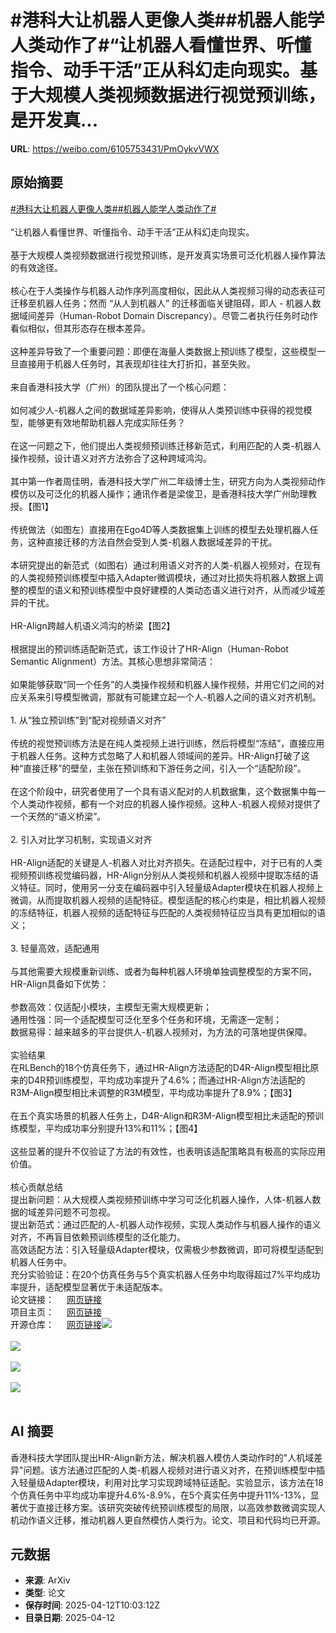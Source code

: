 # #港科大让机器人更像人类##机器人能学人类动作了#“让机器人看懂世界、听懂指令、动手干活”正从科幻走向现实。基于大规模人类视频数据进行视觉预训练，是开发真...

**URL**: https://weibo.com/6105753431/PmOykvVWX

## 原始摘要

<a href="https://m.weibo.cn/search?containerid=231522type%3D1%26t%3D10%26q%3D%23%E6%B8%AF%E7%A7%91%E5%A4%A7%E8%AE%A9%E6%9C%BA%E5%99%A8%E4%BA%BA%E6%9B%B4%E5%83%8F%E4%BA%BA%E7%B1%BB%23&amp;extparam=%23%E6%B8%AF%E7%A7%91%E5%A4%A7%E8%AE%A9%E6%9C%BA%E5%99%A8%E4%BA%BA%E6%9B%B4%E5%83%8F%E4%BA%BA%E7%B1%BB%23" data-hide=""><span class="surl-text">#港科大让机器人更像人类#</span></a><a href="https://m.weibo.cn/search?containerid=231522type%3D1%26t%3D10%26q%3D%23%E6%9C%BA%E5%99%A8%E4%BA%BA%E8%83%BD%E5%AD%A6%E4%BA%BA%E7%B1%BB%E5%8A%A8%E4%BD%9C%E4%BA%86%23&amp;extparam=%23%E6%9C%BA%E5%99%A8%E4%BA%BA%E8%83%BD%E5%AD%A6%E4%BA%BA%E7%B1%BB%E5%8A%A8%E4%BD%9C%E4%BA%86%23" data-hide=""><span class="surl-text">#机器人能学人类动作了#</span></a><br><br>“让机器人看懂世界、听懂指令、动手干活”正从科幻走向现实。<br><br>基于大规模人类视频数据进行视觉预训练，是开发真实场景可泛化机器人操作算法的有效途径。<br><br>核心在于人类操作与机器人动作序列高度相似，因此从人类视频习得的动态表征可迁移至机器人任务；然而 “从人到机器人” 的迁移面临关键阻碍，即人 - 机器人数据域间差异（Human-Robot Domain Discrepancy）。尽管二者执行任务时动作看似相似，但其形态存在根本差异。<br><br>这种差异导致了一个重要问题：即便在海量人类数据上预训练了模型，这些模型一旦直接用于机器人任务时，其表现却往往大打折扣，甚至失败。<br><br>来自香港科技大学（广州）的团队提出了一个核心问题：<br><br>如何减少人-机器人之间的数据域差异影响，使得从人类预训练中获得的视觉模型，能够更有效地帮助机器人完成实际任务？<br><br>在这一问题之下，他们提出人类视频预训练迁移新范式，利用匹配的人类-机器人操作视频，设计语义对齐方法弥合了这种跨域鸿沟。<br><br>其中第一作者周佳明，香港科技大学广州二年级博士生，研究方向为人类视频动作模仿以及可泛化的机器人操作；通讯作者是梁俊卫，是香港科技大学广州助理教授。【图1】<br><br>传统做法（如图左）直接用在Ego4D等人类数据集上训练的模型去处理机器人任务，这种直接迁移的方法自然会受到人类-机器人数据域差异的干扰。<br><br>本研究提出的新范式（如图右）通过利用语义对齐的人类-机器人视频对，在现有的人类视频预训练模型中插入Adapter微调模块，通过对比损失将机器人数据上调整的模型的语义和预训练模型中良好建模的人类动态语义进行对齐，从而减少域差异的干扰。<br><br>HR-Align跨越人机语义鸿沟的桥梁【图2】<br><br>根据提出的预训练适配新范式，该工作设计了HR-Align（Human-Robot Semantic Alignment）方法。其核心思想非常简洁：<br><br>如果能够获取“同一个任务”的人类操作视频和机器人操作视频，并用它们之间的对应关系来引导模型微调，那就有可能建立起一个人-机器人之间的语义对齐机制。<br><br>1. 从“独立预训练”到“配对视频语义对齐”<br><br>传统的视觉预训练方法是在纯人类视频上进行训练，然后将模型“冻结”，直接应用于机器人任务。这种方式忽略了人和机器人领域间的差异。HR-Align打破了这种“直接迁移”的壁垒，主张在预训练和下游任务之间，引入一个“适配阶段”。<br><br>在这个阶段中，研究者使用了一个具有语义配对的人机数据集，这个数据集中每一个人类动作视频，都有一个对应的机器人操作视频。这种人-机器人视频对提供了一个天然的“语义桥梁”。<br><br>2. 引入对比学习机制，实现语义对齐<br><br>HR-Align适配的关键是人-机器人对比对齐损失。在适配过程中，对于已有的人类视频预训练视觉编码器，HR-Align分别从人类视频和机器人视频中提取冻结的语义特征。同时，使用另一分支在编码器中引入轻量级Adapter模块在机器人视频上微调，从而提取机器人视频的适配特征。模型适配的核心约束是，相比机器人视频的冻结特征，机器人视频的适配特征与匹配的人类视频特征应当具有更加相似的语义；<br><br>3. 轻量高效，适配通用<br><br>与其他需要大规模重新训练、或者为每种机器人环境单独调整模型的方案不同，HR-Align具备如下优势：<br><br>参数高效：仅适配小模块，主模型无需大规模更新；  <br>通用性强：同一个适配模型可泛化至多个任务和环境，无需逐一定制；  <br>数据易得：越来越多的平台提供人-机器人视频对，为方法的可落地提供保障。<br><br>实验结果  <br>在RLBench的18个仿真任务下，通过HR-Align方法适配的D4R-Align模型相比原来的D4R预训练模型，平均成功率提升了4.6%；而通过HR-Align方法适配的R3M-Align模型相比未调整的R3M模型，平均成功率提升了8.9%；【图3】<br><br>在五个真实场景的机器人任务上，D4R-Align和R3M-Align模型相比未适配的预训练模型，平均成功率分别提升13%和11%；【图4】<br><br>这些显著的提升不仅验证了方法的有效性，也表明该适配策略具有极高的实际应用价值。<br><br>核心贡献总结  <br>提出新问题：从大规模人类视频预训练中学习可泛化机器人操作，人体-机器人数据的域差异问题不可忽视。  <br>提出新范式：通过匹配的人-机器人动作视频，实现人类动作与机器人操作的语义对齐，不再盲目依赖预训练模型的泛化能力。  <br>高效适配方法：引入轻量级Adapter模块，仅需极少参数微调，即可将模型适配到机器人任务中。  <br>充分实验验证：在20个仿真任务与5个真实机器人任务中均取得超过7%平均成功率提升，适配模型显著优于未适配版本。  <br>论文链接：&nbsp;<a href="https://weibo.cn/sinaurl?u=https%3A%2F%2Farxiv.org%2Fpdf%2F2406.14235" data-hide=""><span class="url-icon"><img style="width: 1rem;height: 1rem" src="https://h5.sinaimg.cn/upload/2015/09/25/3/timeline_card_small_web_default.png" referrerpolicy="no-referrer"></span><span class="surl-text">网页链接</span></a>  <br>项目主页：&nbsp;<a href="https://weibo.cn/sinaurl?u=https%3A%2F%2Fjiaming-zhou.github.io%2Fprojects%2FHumanRobotAlign%2F" data-hide=""><span class="url-icon"><img style="width: 1rem;height: 1rem" src="https://h5.sinaimg.cn/upload/2015/09/25/3/timeline_card_small_web_default.png" referrerpolicy="no-referrer"></span><span class="surl-text">网页链接</span></a>  <br>开源仓库：&nbsp;<a href="https://weibo.cn/sinaurl?u=https%3A%2F%2Fgithub.com%2Fjiaming-zhou%2FHumanRobotAlign" data-hide=""><span class="url-icon"><img style="width: 1rem;height: 1rem" src="https://h5.sinaimg.cn/upload/2015/09/25/3/timeline_card_small_web_default.png" referrerpolicy="no-referrer"></span><span class="surl-text">网页链接</span></a><img style="" src="https://tvax1.sinaimg.cn/large/006Fd7o3ly1i0d8s50a6sj31bu0jewxo.jpg" referrerpolicy="no-referrer"><br><br><img style="" src="https://tvax1.sinaimg.cn/large/006Fd7o3ly1i0d8s439iqj318o0ekqgf.jpg" referrerpolicy="no-referrer"><br><br><img style="" src="https://tvax4.sinaimg.cn/large/006Fd7o3ly1i0d8s3yut4j31dc0fck26.jpg" referrerpolicy="no-referrer"><br><br><img style="" src="https://tvax1.sinaimg.cn/large/006Fd7o3ly1i0d8s59y7jj31do0hqtrr.jpg" referrerpolicy="no-referrer"><br><br>

## AI 摘要

香港科技大学团队提出HR-Align新方法，解决机器人模仿人类动作时的"人机域差异"问题。该方法通过匹配的人类-机器人视频对进行语义对齐，在预训练模型中插入轻量级Adapter模块，利用对比学习实现跨域特征适配。实验显示，该方法在18个仿真任务中平均成功率提升4.6%-8.9%，在5个真实任务中提升11%-13%，显著优于直接迁移方案。该研究突破传统预训练模型的局限，以高效参数微调实现人机动作语义迁移，推动机器人更自然模仿人类行为。论文、项目和代码均已开源。

## 元数据

- **来源**: ArXiv
- **类型**: 论文
- **保存时间**: 2025-04-12T10:03:12Z
- **目录日期**: 2025-04-12
